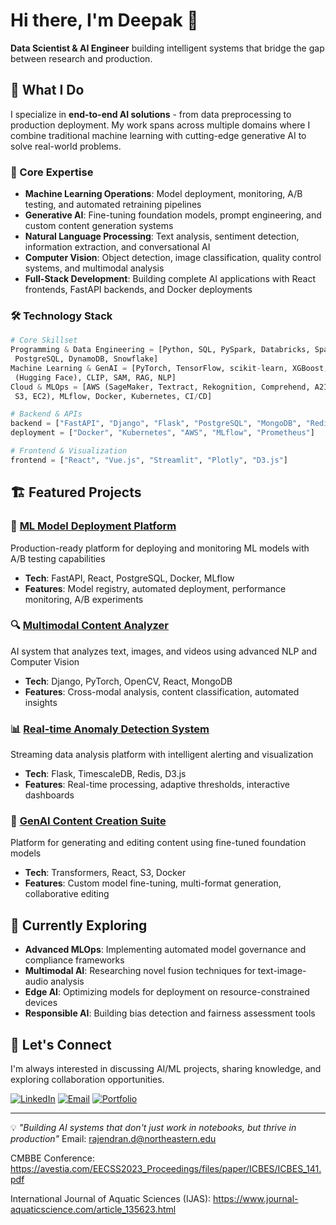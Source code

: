 # Hi there, I'm Deepak 👋

**Data Scientist & AI Engineer** building intelligent systems that bridge the gap between research and production.

## 🚀 What I Do

I specialize in **end-to-end AI solutions** - from data preprocessing to production deployment. My work spans across multiple domains where I combine traditional machine learning with cutting-edge generative AI to solve real-world problems.

### 🎯 Core Expertise
- **Machine Learning Operations**: Model deployment, monitoring, A/B testing, and automated retraining pipelines
- **Generative AI**: Fine-tuning foundation models, prompt engineering, and custom content generation systems  
- **Natural Language Processing**: Text analysis, sentiment detection, information extraction, and conversational AI
- **Computer Vision**: Object detection, image classification, quality control systems, and multimodal analysis
- **Full-Stack Development**: Building complete AI applications with React frontends, FastAPI backends, and Docker deployments

### 🛠️ Technology Stack
```python
# Core Skillset
Programming & Data Engineering = [Python, SQL, PySpark, Databricks, Spark SQL, Delta Lake, Airflow, dbt, MySQL,
 PostgreSQL, DynamoDB, Snowflake]
Machine Learning & GenAI = [PyTorch, TensorFlow, scikit-learn, XGBoost, LightGBM, LangChain, Transformers
 (Hugging Face), CLIP, SAM, RAG, NLP]
Cloud & MLOps = [AWS (SageMaker, Textract, Rekognition, Comprehend, A2I, Quicksight, SNS, Lambda,
 S3, EC2), MLflow, Docker, Kubernetes, CI/CD]

# Backend & APIs  
backend = ["FastAPI", "Django", "Flask", "PostgreSQL", "MongoDB", "Redis"]
deployment = ["Docker", "Kubernetes", "AWS", "MLflow", "Prometheus"]

# Frontend & Visualization
frontend = ["React", "Vue.js", "Streamlit", "Plotly", "D3.js"]
```

## 🏗️ Featured Projects

### 🤖 [ML Model Deployment Platform](link-to-repo)
Production-ready platform for deploying and monitoring ML models with A/B testing capabilities
- **Tech**: FastAPI, React, PostgreSQL, Docker, MLflow
- **Features**: Model registry, automated deployment, performance monitoring, A/B experiments

### 🔍 [Multimodal Content Analyzer](link-to-repo)  
AI system that analyzes text, images, and videos using advanced NLP and Computer Vision
- **Tech**: Django, PyTorch, OpenCV, React, MongoDB
- **Features**: Cross-modal analysis, content classification, automated insights

### 📊 [Real-time Anomaly Detection System](link-to-repo)
Streaming data analysis platform with intelligent alerting and visualization
- **Tech**: Flask, TimescaleDB, Redis, D3.js
- **Features**: Real-time processing, adaptive thresholds, interactive dashboards

### 🎨 [GenAI Content Creation Suite](link-to-repo)
Platform for generating and editing content using fine-tuned foundation models
- **Tech**: Transformers, React, S3, Docker
- **Features**: Custom model fine-tuning, multi-format generation, collaborative editing

## 🌱 Currently Exploring
- **Advanced MLOps**: Implementing automated model governance and compliance frameworks
- **Multimodal AI**: Researching novel fusion techniques for text-image-audio analysis  
- **Edge AI**: Optimizing models for deployment on resource-constrained devices
- **Responsible AI**: Building bias detection and fairness assessment tools

## 🤝 Let's Connect

I'm always interested in discussing AI/ML projects, sharing knowledge, and exploring collaboration opportunities.

[![LinkedIn](https://img.shields.io/badge/LinkedIn-0077B5?style=for-the-badge&logo=linkedin&logoColor=white)](https://www.linkedin.com/in/deepakraja-rajendran/)
[![Email](https://img.shields.io/badge/Email-D14836?style=for-the-badge&logo=gmail&logoColor=white)](mailto:rajendran.d@northeastern.edu)
[![Portfolio](https://img.shields.io/badge/Portfolio-000000?style=for-the-badge&logo=About.me&logoColor=white)](your-portfolio-url)

---

💡 *"Building AI systems that don't just work in notebooks, but thrive in production"*
Email: [rajendran.d@northeastern.edu](url)

CMBBE Conference: https://avestia.com/EECSS2023_Proceedings/files/paper/ICBES/ICBES_141.pdf

International Journal of Aquatic Sciences (IJAS): https://www.journal-aquaticscience.com/article_135623.html

